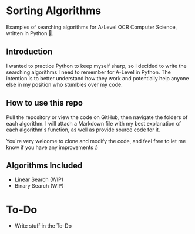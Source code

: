 # Sorting Algorithms
Examples of searching algorithms for A-Level OCR Computer Science, written in Python 🐍.

## Introduction
I wanted to practice Python to keep myself sharp, so I decided to write the searching algorithms I need to remember for A-Level in Python. The intention is to better understand how they work and potentially help anyone else in my position who stumbles over my code.

## How to use this repo
Pull the repository or view the code on GitHub, then navigate the folders of each algorithm. I will attach a Markdown file with my best explanation of each algorithm's function, as well as provide source code for it.

You're very welcome to clone and modify the code, and feel free to let me know if you have any improvements :)

## Algorithms Included
- Linear Search (WIP)
- Binary Search (WIP)

# To-Do
- ~~Write stuff in the To-Do~~